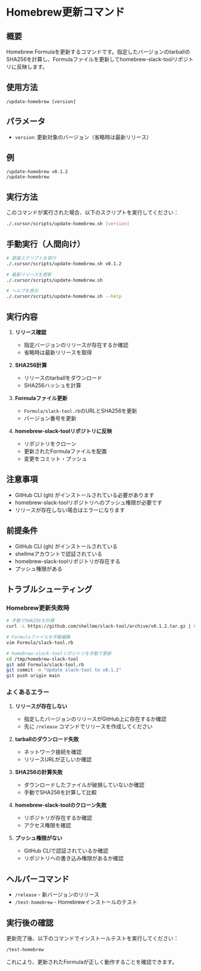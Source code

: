 # Homebrew更新コマンド

## 概要

Homebrew Formulaを更新するコマンドです。指定したバージョンのtarballのSHA256を計算し、Formulaファイルを更新してhomebrew-slack-toolリポジトリに反映します。

## 使用方法

```
/update-homebrew [version]
```

## パラメータ

- `version`: 更新対象のバージョン（省略時は最新リリース）

## 例

```
/update-homebrew v0.1.2
/update-homebrew
```

## 実行方法

このコマンドが実行された場合、以下のスクリプトを実行してください：
```bash
./.cursor/scripts/update-homebrew.sh [version]
```

## 手動実行（人間向け）

```bash
# 直接スクリプトを実行
./.cursor/scripts/update-homebrew.sh v0.1.2

# 最新リリースを更新
./.cursor/scripts/update-homebrew.sh

# ヘルプを表示
./.cursor/scripts/update-homebrew.sh --help
```

## 実行内容

1. **リリース確認**
   - 指定バージョンのリリースが存在するか確認
   - 省略時は最新リリースを取得

2. **SHA256計算**
   - リリースのtarballをダウンロード
   - SHA256ハッシュを計算

3. **Formulaファイル更新**
   - `Formula/slack-tool.rb`のURLとSHA256を更新
   - バージョン番号を更新

4. **homebrew-slack-toolリポジトリに反映**
   - リポジトリをクローン
   - 更新されたFormulaファイルを配置
   - 変更をコミット・プッシュ

## 注意事項

- GitHub CLI (gh) がインストールされている必要があります
- homebrew-slack-toolリポジトリへのプッシュ権限が必要です
- リリースが存在しない場合はエラーになります

## 前提条件

- GitHub CLI (gh) がインストールされている
- shellmeアカウントで認証されている
- homebrew-slack-toolリポジトリが存在する
- プッシュ権限がある

## トラブルシューティング

### Homebrew更新失敗時

```bash
# 手動でSHA256を計算
curl -L https://github.com/shellme/slack-tool/archive/v0.1.2.tar.gz | shasum -a 256

# Formulaファイルを手動編集
vim Formula/slack-tool.rb

# homebrew-slack-toolリポジトリを手動で更新
cd /tmp/homebrew-slack-tool
git add Formula/slack-tool.rb
git commit -m "Update slack-tool to v0.1.2"
git push origin main
```

### よくあるエラー

1. **リリースが存在しない**
   - 指定したバージョンのリリースがGitHub上に存在するか確認
   - 先に `/release` コマンドでリリースを作成してください

2. **tarballのダウンロード失敗**
   - ネットワーク接続を確認
   - リリースURLが正しいか確認

3. **SHA256の計算失敗**
   - ダウンロードしたファイルが破損していないか確認
   - 手動でSHA256を計算して比較

4. **homebrew-slack-toolのクローン失敗**
   - リポジトリが存在するか確認
   - アクセス権限を確認

5. **プッシュ権限がない**
   - GitHub CLIで認証されているか確認
   - リポジトリへの書き込み権限があるか確認

## ヘルパーコマンド

- `/release` - 新バージョンのリリース
- `/test-homebrew` - Homebrewインストールのテスト

## 実行後の確認

更新完了後、以下のコマンドでインストールテストを実行してください：

```bash
/test-homebrew
```

これにより、更新されたFormulaが正しく動作することを確認できます。
